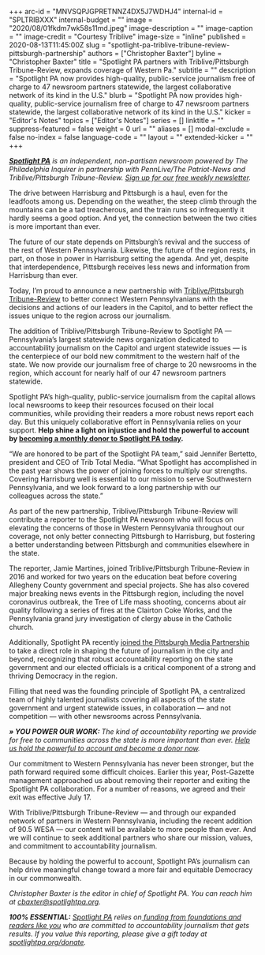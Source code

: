 +++
arc-id = "MNVSQPJGPRETNNZ4DX5J7WDHJ4"
internal-id = "SPLTRIBXXX"
internal-budget = ""
image = "2020/08/01fkdm7wk58s11md.jpeg"
image-description = ""
image-caption = ""
image-credit = "Courtesy Triblive"
image-size = "inline"
published = 2020-08-13T11:45:00Z
slug = "spotlight-pa-triblive-tribune-review-pittsburgh-partnership"
authors = ["Christopher Baxter"]
byline = "Christopher Baxter"
title = "Spotlight PA partners with Triblive/Pittsburgh Tribune-Review, expands coverage of Western Pa."
subtitle = ""
description = "Spotlight PA now provides high-quality, public-service journalism free of charge to 47 newsroom partners statewide, the largest collaborative network of its kind in the U.S."
blurb = "Spotlight PA now provides high-quality, public-service journalism free of charge to 47 newsroom partners statewide, the largest collaborative network of its kind in the U.S."
kicker = "Editor's Notes"
topics = ["Editor's Notes"]
series = []
linktitle = ""
suppress-featured = false
weight = 0
url = ""
aliases = []
modal-exclude = false
no-index = false
language-code = ""
layout = ""
extended-kicker = ""
+++

<a href="https://www.spotlightpa.org/"><i><b>Spotlight PA</b></i></a><i> is an independent, non-partisan newsroom powered by The Philadelphia Inquirer in partnership with PennLive/The Patriot-News and Triblive/Pittsburgh Tribune-Review. </i><a href="https://www.spotlightpa.org/newsletters"><i>Sign up for our free weekly newsletter</i></a><i>.</i>

The drive between Harrisburg and Pittsburgh is a haul, even for the leadfoots among us. Depending on the weather, the steep climb through the mountains can be a tad treacherous, and the train runs so infrequently it hardly seems a good option. And yet, the connection between the two cities is more important than ever.

The future of our state depends on Pittsburgh’s revival and the success of the rest of Western Pennsylvania. Likewise, the future of the region rests, in part, on those in power in Harrisburg setting the agenda. And yet, despite that interdependence, Pittsburgh receives less news and information from Harrisburg than ever.

Today, I’m proud to announce a new partnership with <a href="https://www.triblive.com/">Triblive/Pittsburgh Tribune-Review</a> to better connect Western Pennsylvanians with the decisions and actions of our leaders in the Capitol, and to better reflect the issues unique to the region across our journalism.

The addition of Triblive/Pittsburgh Tribune-Review to Spotlight PA — Pennsylvania’s largest statewide news organization dedicated to accountability journalism on the Capitol and urgent statewide issues — is the centerpiece of our bold new commitment to the western half of the state. We now provide our journalism free of charge to 20 newsrooms in the region, which account for nearly half of our 47 newsroom partners statewide.

Spotlight PA’s high-quality, public-service journalism from the capital allows local newsrooms to keep their resources focused on their local communities, while providing their readers a more robust news report each day. But this uniquely collaborative effort in Pennsylvania relies on your support. <b>Help shine a light on injustice and hold the powerful to account by </b><a href="https://www.spotlightpa.org/donate" target=_blank><b>becoming a monthly donor to Spotlight PA today</b></a><b>.</b>

“We are honored to be part of the Spotlight PA team,” said Jennifer Bertetto, president and CEO of Trib Total Media. “What Spotlight has accomplished in the past year shows the power of joining forces to multiply our strengths. Covering Harrisburg well is essential to our mission to serve Southwestern Pennsylvania, and we look forward to a long partnership with our colleagues across the state.”

As part of the new partnership, Triblive/Pittsburgh Tribune-Review will contribute a reporter to the Spotlight PA newsroom who will focus on elevating the concerns of those in Western Pennsylvania throughout our coverage, not only better connecting Pittsburgh to Harrisburg, but fostering a better understanding between Pittsburgh and communities elsewhere in the state.

The reporter, Jamie Martines, joined Triblive/Pittsburgh Tribune-Review in 2016 and worked for two years on the education beat before covering Allegheny County government and special projects. She has also covered major breaking news events in the Pittsburgh region, including the novel coronavirus outbreak, the Tree of Life mass shooting, concerns about air quality following a series of fires at the Clairton Coke Works, and the Pennsylvania grand jury investigation of clergy abuse in the Catholic church.

Additionally, Spotlight PA recently <a href="https://thebigstorypgh.com/">joined the Pittsburgh Media Partnership</a> to take a direct role in shaping the future of journalism in the city and beyond, recognizing that robust accountability reporting on the state government and our elected officials is a critical component of a strong and thriving Democracy in the region.

Filling that need was the founding principle of Spotlight PA, a centralized team of highly talented journalists covering all aspects of the state government and urgent statewide issues, in collaboration — and not competition — with other newsrooms across Pennsylvania.

<i><b>» YOU POWER OUR WORK: </b></i><i>The kind of accountability reporting we provide for free to communities across the state is more important than ever. </i><a href="https://www.spotlightpa.org/donate" target=_blank><i>Help us hold the powerful to account and </i></a><a href="https://www.spotlightpa.org/donate"><i>become a donor now</i></a><i>.</i>

Our commitment to Western Pennsylvania has never been stronger, but the path forward required some difficult choices. Earlier this year, Post-Gazette management approached us about removing their reporter and exiting the Spotlight PA collaboration. For a number of reasons, we agreed and their exit was effective July 17.

With Triblive/Pittsburgh Tribune-Review — and through our expanded network of partners in Western Pennsylvania, including the recent addition of 90.5 WESA — our content will be available to more people than ever. And we will continue to seek additional partners who share our mission, values, and commitment to accountability journalism.

Because by holding the powerful to account, Spotlight PA’s journalism can help drive meaningful change toward a more fair and equitable Democracy in our commonwealth.

<i>Christopher Baxter is the editor in chief of Spotlight PA. You can reach him at </i><a href="mailto:cbaxter@spotlightpa.org" target=_blank><i>cbaxter@spotlightpa.org</i></a><i>.</i>

<script src="https://www.spotlightpa.org/embed.js" async></script><div data-spl-embed-version="1" data-spl-src="https://www.spotlightpa.org/embeds/tips/?tip_text=Do%20you%20have%20a%20tip%20or%20story%20Spotlight%20PA%20should%20investigate%3F%20We%20want%20to%20hear%20from%20you."></div>

<i><b>100% ESSENTIAL:</b></i> <a href="https://www.spotlightpa.org/"><i>Spotlight PA</i></a><i> relies on</i><a href="https://www.spotlightpa.org/support"><i> funding from foundations and readers like you</i></a><i> who are committed to accountability journalism that gets results. If you value this reporting, please give a gift today at </i><a href="http://spotlightpa.org/donate"><i>spotlightpa.org/donate</i></a><i>.</i>
